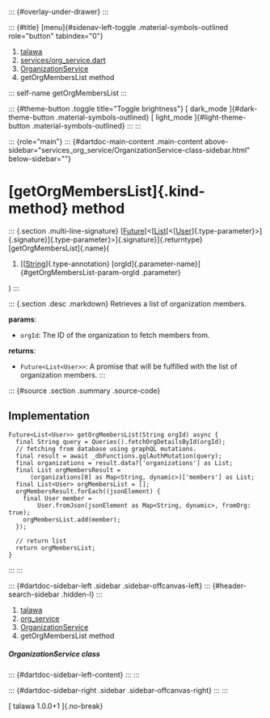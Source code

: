 ::: {#overlay-under-drawer}
:::

::: {#title}
[menu]{#sidenav-left-toggle .material-symbols-outlined role="button"
tabindex="0"}

1.  [talawa](../../index.html)
2.  [services/org_service.dart](../../services_org_service/)
3.  [OrganizationService](../../services_org_service/OrganizationService-class.html)
4.  getOrgMembersList method

::: self-name
getOrgMembersList
:::

::: {#theme-button .toggle title="Toggle brightness"}
[ dark_mode ]{#dark-theme-button .material-symbols-outlined} [
light_mode ]{#light-theme-button .material-symbols-outlined}
:::
:::

::: {role="main"}
::: {#dartdoc-main-content .main-content above-sidebar="services_org_service/OrganizationService-class-sidebar.html" below-sidebar=""}
<div>

# [getOrgMembersList]{.kind-method} method

</div>

::: {.section .multi-line-signature}
[[Future](https://api.flutter.dev/flutter/dart-core/Future-class.html)[\<[[List](https://api.flutter.dev/flutter/dart-core/List-class.html)[\<[[User](../../models_user_user_info/User-class.html)]{.type-parameter}\>]{.signature}]{.type-parameter}\>]{.signature}]{.returntype}
[getOrgMembersList]{.name}(

1.  [[[String](https://api.flutter.dev/flutter/dart-core/String-class.html)]{.type-annotation}
    [orgId]{.parameter-name}]{#getOrgMembersList-param-orgId .parameter}

)
:::

::: {.section .desc .markdown}
Retrieves a list of organization members.

**params**:

-   `orgId`: The ID of the organization to fetch members from.

**returns**:

-   `Future<List<User>>`: A promise that will be fulfilled with the list
    of organization members.
:::

::: {#source .section .summary .source-code}
## Implementation

``` language-dart
Future<List<User>> getOrgMembersList(String orgId) async {
  final String query = Queries().fetchOrgDetailsById(orgId);
  // fetching from database using graphQL mutations.
  final result = await _dbFunctions.gqlAuthMutation(query);
  final organizations = result.data?['organizations'] as List;
  final List orgMembersResult =
      (organizations[0] as Map<String, dynamic>)['members'] as List;
  final List<User> orgMembersList = [];
  orgMembersResult.forEach((jsonElement) {
    final User member =
        User.fromJson(jsonElement as Map<String, dynamic>, fromOrg: true);
    orgMembersList.add(member);
  });

  // return list
  return orgMembersList;
}
```
:::
:::

::: {#dartdoc-sidebar-left .sidebar .sidebar-offcanvas-left}
::: {#header-search-sidebar .hidden-l}
:::

1.  [talawa](../../index.html)
2.  [org_service](../../services_org_service/)
3.  [OrganizationService](../../services_org_service/OrganizationService-class.html)
4.  getOrgMembersList method

##### OrganizationService class

::: {#dartdoc-sidebar-left-content}
:::
:::

::: {#dartdoc-sidebar-right .sidebar .sidebar-offcanvas-right}
:::
:::

[ talawa 1.0.0+1 ]{.no-break}
